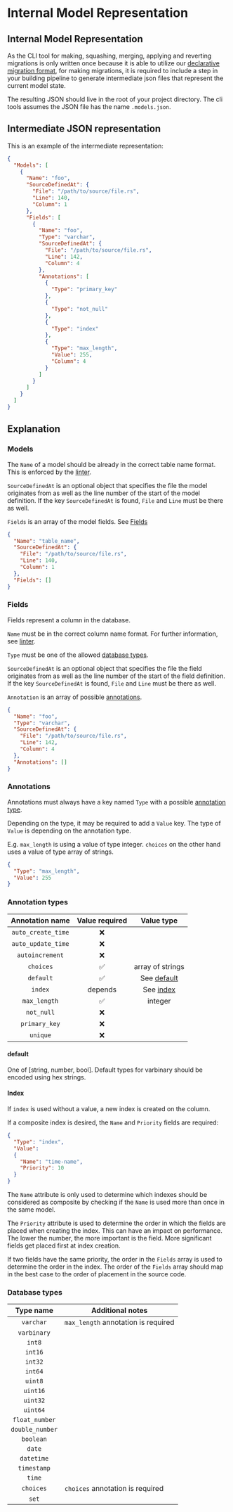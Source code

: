 # Internal Model Representation

## Internal Model Representation

As the CLI tool for making, squashing, merging, applying and 
reverting migrations is only written once because it is able 
to utilize our [declarative migration format](migration_files.md),
for making migrations, it is required to include a step in 
your building pipeline to generate intermediate json files
that represent the current model state.

The resulting JSON should live in the root of your project
directory. The cli tools assumes the JSON file has the name
`.models.json`.

## Intermediate JSON representation

This is an example of the intermediate representation:

```json
{
  "Models": [
    {
      "Name": "foo",
      "SourceDefinedAt": {
        "File": "/path/to/source/file.rs",
        "Line": 140,
        "Column": 1
      },
      "Fields": [
        {
          "Name": "foo",
          "Type": "varchar",
          "SourceDefinedAt": {
            "File": "/path/to/source/file.rs",
            "Line": 142,
            "Column": 4
          },
          "Annotations": [
            {
              "Type": "primary_key"
            },
            {
              "Type": "not_null"
            },
            {
              "Type": "index"
            },
            {
              "Type": "max_length",
              "Value": 255,
              "Column": 4
            }
          ]
        }
      ]
    }
  ]
}
```

## Explanation

### Models

The `Name` of a model should be already in the correct table name format. 
This is enforced by the [linter](linter.md).

`SourceDefinedAt` is an optional object that specifies the file the
model originates from as well as the line number of the start of the
model definition. If the key `SourceDefinedAt` is found, `File` and `Line`
must be there as well.

`Fields` is an array of the model fields. See [Fields](#fields)

```json
{
  "Name": "table_name",
  "SourceDefinedAt": {
    "File": "/path/to/source/file.rs",
    "Line": 140,
    "Column": 1
  },
  "Fields": []
}
```

### Fields

Fields represent a column in the database.

`Name` must be in the correct column name format. For further 
information, see [linter](linter.md).

`Type` must be one of the allowed [database types](#database-types).

`SourceDefinedAt` is an optional object that specifies the file the
field originates from as well as the line number of the start of the
field definition. If the key `SourceDefinedAt` is found, `File` and `Line`
must be there as well.

`Annotation` is an array of possible [annotations](#annotations).

```json
{
  "Name": "foo",
  "Type": "varchar",
  "SourceDefinedAt": {
    "File": "/path/to/source/file.rs",
    "Line": 142,
    "Column": 4
  },
  "Annotations": []
}
```

### Annotations

Annotations must always have a key named `Type` with a possible
[annotation type](#annotation-types).

Depending on the type, it may be required to add a `Value` key.
The type of `Value` is depending on the annotation type.

E.g. `max_length` is using a value of type integer. 
`choices` on the other hand uses a value of type array of strings.

```json
{
  "Type": "max_length",
  "Value": 255
}
```

### Annotation types

|  Annotation name   |   Value required   |       Value type        |
|:------------------:|:------------------:|:-----------------------:|
| `auto_create_time` |        :x:         |                         |
| `auto_update_time` |        :x:         |                         |
|  `autoincrement`   |        :x:         |                         |
|     `choices`      | :white_check_mark: |    array of strings     |
|     `default`      | :white_check_mark: | See [default](#default) |
|      `index`       |      depends       |   See [index](#index)   |
|    `max_length`    | :white_check_mark: |         integer         |
|     `not_null`     |        :x:         |                         |
|   `primary_key`    |        :x:         |                         |
|      `unique`      |        :x:         |                         |

#### default
One of [string, number, bool].
Default types for varbinary should be encoded using hex strings. 

#### Index

If `index` is used without a value, a new index is created on the column.

If a composite index is desired, the `Name` and `Priority` fields are required:

```json
{
  "Type": "index",
  "Value":
  {
    "Name": "time-name",
    "Priority": 10
  }
}
```

The `Name` attribute is only used to determine which indexes should be 
considered as composite by checking if the `Name` is used more than once
in the same model.

The `Priority` attribute is used to determine the order in which the fields
are placed when creating the index. This can have an impact on performance.
The lower the number, the more important is the field. More significant fields
get placed first at index creation.

If two fields have the same priority, the order in the `Fields` array is used
to determine the order in the index. The order of the `Fields` array should 
map in the best case to the order of placement in the source code.

### Database types

|    Type name    | Additional notes                    |
|:---------------:|-------------------------------------|
|    `varchar`    | `max_length` annotation is required | 
|   `varbinary`   |                                     |
|     `int8`      |                                     |
|     `int16`     |                                     |
|     `int32`     |                                     |
|     `int64`     |                                     |
|     `uint8`     |                                     |
|    `uint16`     |                                     |
|    `uint32`     |                                     |
|    `uint64`     |                                     |
| `float_number`  |                                     |
| `double_number` |                                     |
|    `boolean`    |                                     |
|     `date`      |                                     |
|   `datetime`    |                                     |
|   `timestamp`   |                                     |
|     `time`      |                                     |
|    `choices`    | `choices` annotation is required    |
|      `set`      |                                     |
